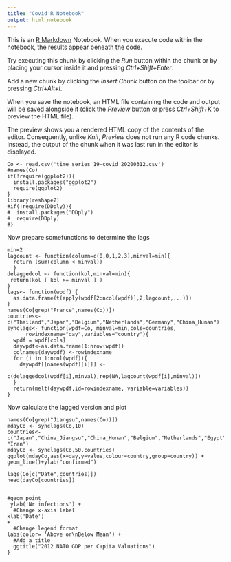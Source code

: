 ```yaml
---
title: "Covid R Notebook"
output: html_notebook
---
```


This is an [R Markdown](http://rmarkdown.rstudio.com) Notebook. When you execute code within the notebook, the results appear beneath the code. 

Try executing this chunk by clicking the *Run* button within the chunk or by placing your cursor inside it and pressing *Ctrl+Shift+Enter*. 

Add a new chunk by clicking the *Insert Chunk* button on the toolbar or by pressing *Ctrl+Alt+I*.

When you save the notebook, an HTML file containing the code and output will be saved alongside it (click the *Preview* button or press *Ctrl+Shift+K* to preview the HTML file).

The preview shows you a rendered HTML copy of the contents of the editor. Consequently, unlike *Knit*, *Preview* does not run any R code chunks. Instead, the output of the chunk when it was last run in the editor is displayed.
```{r init}
Co <- read.csv('time_series_19-covid 20200312.csv')
#names(Co)
if(!require(ggplot2)){
  install.packages("ggplot2")
  require(ggplot2)
}
library(reshape2)
#if(!require(DDply)){
#  install.packages("DDply")
#  require(DDply)
#}
```

Now prepare somefunctions to determine the lags
```{r} 
min=2
lagcount <- function(column=c(0,0,1,2,3),minval=min){
  return (sum(column < minval))
  }
delaggedcol <- function(kol,minval=min){
 return(kol [ kol >= minval ] )
}
lags<- function(wpdf) {
  as.data.frame(t(apply(wpdf[2:ncol(wpdf)],2,lagcount,...)))
}
names(Co[grep("France",names(Co))])
countries<- c("Thailand","Japan","Belgium","Netherlands","Germany","China_Hunan")
synclags<- function(wpdf=Co, minval=min,cols=countries, 
      rowindexname="day",variables="country"){
  wpdf = wpdf[cols]
  daywpdf<-as.data.frame(1:nrow(wpdf))
  colnames(daywpdf) <-rowindexname
  for (i in 1:ncol(wpdf)){
    daywpdf[[names(wpdf)[i]]] <-  
        c(delaggedcol(wpdf[i],minval),rep(NA,lagcount(wpdf[i],minval)))
  }
  return(melt(daywpdf,id=rowindexname, variable=variables))
}  

```
Now calculate the lagged version and plot
```{r}
names(Co[grep("Jiangsu",names(Co))])
mdayCo <- synclags(Co,10)
countries<- c("Japan","China_Jiangsu","China_Hunan","Belgium","Netherlands","Egypt","Spain","Germany","France_France","Italy", "Iran")
mdayCo <- synclags(Co,50,countries)
ggplot(mdayCo,aes(x=day,y=value,colour=country,group=country)) + geom_line()+ylab("confirmed")

lags(Co[c("Date",countries)])
head(dayCo[countries])


#geom_point
 ylab('Nr infections') +
  #Change x-axis label
xlab('Date')
+
  #Change legend format
labs(color= 'Above or\nBelow Mean') +
  #Add a title
  ggtitle("2012 NATO GDP per Capita Valuations")
}



```

